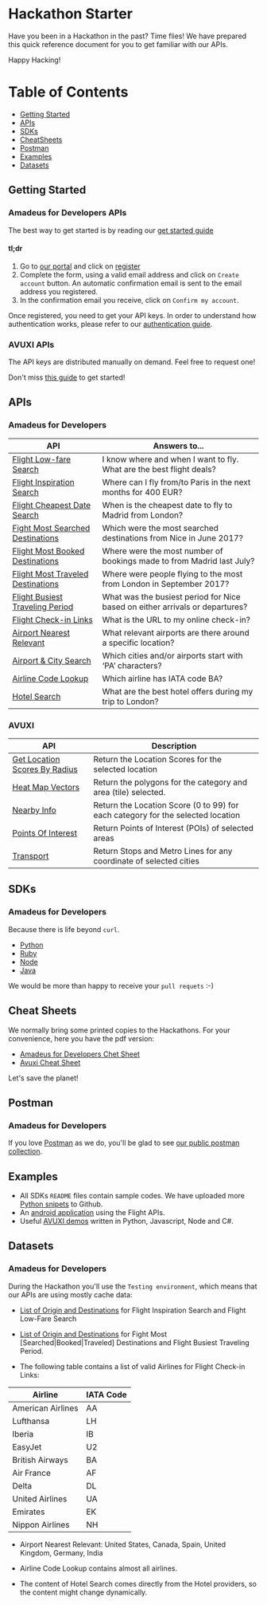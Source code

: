 # Hackathon Starter

Have you been in a Hackathon in the past? Time flies! We have prepared this quick reference document for you to get familiar with our APIs.

Happy Hacking!

# Table of Contents

- [Getting Started](#getting-started)
- [APIs](#apis)
- [SDKs](#sdks)
- [CheatSheets](#cheatsheets)
- [Postman](#postman)
- [Examples](#examples)
- [Datasets](#datasets)

## Getting Started

### Amadeus for Developers APIs

The best way to get started is by reading our [get started guide](https://github.com/amadeus4dev/developer-guides/blob/master/guides/getstarted.md)

#### tl;dr

1. Go to [our portal](https://developers.amadeus.com) and click on [register](https://developers.amadeus.com/create-account)
2. Complete the form, using a valid email address and click on `Create account` button. An automatic confirmation email is sent to the email address you registered.
3. In the confirmation email you receive, click on `Confirm my account`.

Once registered, you need to get your API keys. In order to understand how authentication works, please refer to our [authentication guide](https://github.com/amadeus4dev/developer-guides/blob/master/guides/authorization.md).

### AVUXI APIs

The API keys are distributed manually on demand. Feel free to request one!

Don't miss [this guide](https://admin.avuxi.com/api) to get started!

## APIs 

### Amadeus for Developers

| API | Answers to...                                                                |
| ----------------------------------------------- | ---------------------------------------------------------------------------- |
| [Flight Low-fare Search](https://developers.amadeus.com/self-service/category/203/api-doc/4/api-docs-and-example/10002) | I know where and when I want to fly. What are the best flight deals? |
| [Flight Inspiration Search](https://developers.amadeus.com/self-service/category/203/api-doc/3/api-docs-and-example/10001) | Where can I fly from/to Paris in the next months for 400 EUR? |
| [Flight Cheapest Date Search](https://developers.amadeus.com/self-service/category/203/api-doc/5/api-docs-and-example/10003) | When is the cheapest date to fly to Madrid from London? |
| [Fight Most Searched Destinations](https://developers.amadeus.com/self-service/category/203/api-doc/6/api-docs-and-example/10004) | Which were the most searched destinations from Nice in June 2017?            |
| [Flight Most Booked Destinations](https://developers.amadeus.com/self-service/category/203/api-doc/27/api-docs-and-example/10011) | Where were the most number of bookings made to from Madrid last July?        |
| [Flight Most Traveled Destinations](https://developers.amadeus.com/self-service/category/203/api-doc/7/api-docs-and-example/10005) | Where were people flying to the most from London in September 2017?          |
| [Flight Busiest Traveling Period](https://developers.amadeus.com/self-service/category/203/api-doc/28/api-docs-and-example/10012) | What was the busiest period for Nice based on either arrivals or departures? |
| [Flight Check-in Links](https://developers.amadeus.com/self-service/category/203/api-doc/8/api-docs-and-example/10006) | What is the URL to my online check-in?                                       |
| [Airport Nearest Relevant](https://developers.amadeus.com/self-service/category/203/api-doc/9/api-docs-and-example/10007) | What relevant airports are there around a specific location?                 |
| [Airport & City Search](https://developers.amadeus.com/self-service/category/203/api-doc/10/api-docs-and-example/10008) | Which cities and/or airports start with ‘PA’ characters?                     |
| [Airline Code Lookup](https://developers.amadeus.com/self-service/category/203/api-doc/26/api-docs-and-example/10010) | Which airline has IATA code BA?                                              |
| [Hotel Search](https://developers.amadeus.com/self-service/category/207/api-doc/11/api-docs-and-example/10009) | What are the best hotel offers during my trip to London?   |

### AVUXI

| API | Description                                                                     |
| ----------------------------- | ------------------------------------------------------------------------------- |
| [Get Location Scores By Radius](https://admin.avuxi.com/api) | Return the Location Scores for the selected location                            |
| [Heat Map Vectors](https://admin.avuxi.com/api)      | Return the polygons for the category and area (tile) selected.                  |
| [Nearby Info](https://admin.avuxi.com/api) | Return the Location Score (0 to 99) for each category for the selected location | 
| [Points Of Interest](https://admin.avuxi.com/api)  | Return Points of Interest (POIs) of selected areas                              |
| [Transport](https://admin.avuxi.com/api) | Return Stops and Metro Lines for any coordinate of selected cities              |

## SDKs

### Amadeus for Developers

Because there is life beyond `curl`.

- [Python](https://github.com/amadeus4dev/amadeus-python)
- [Ruby](https://github.com/amadeus4dev/amadeus-ruby)
- [Node](https://github.com/amadeus4dev/amadeus-node)
- [Java](https://github.com/amadeus4dev/amadeus-java)

We would be more than happy to receive your `pull requets` :-)

## Cheat Sheets

We normally bring some printed copies to the Hackathons. For your convenience, here you have the pdf version:

- [Amadeus for Developers Chet Sheet](https://github.com/amadeus4dev/hackathon-starter/blob/master/cheatsheets/amadeus4dev.pdf)
- [Avuxi Cheat Sheet](https://github.com/amadeus4dev/hackathon-starter/blob/master/cheatsheets/avuxi.pdf)

Let's save the planet!

## Postman

### Amadeus for Developers

If you love [Postman](https://www.getpostman.com/) as we do, you'll be glad to see [our public postman collection](https://documenter.getpostman.com/view/2672636/RWEcPfuJ).

## Examples

- All SDKs `README` files contain sample codes. We have uploaded more [Python snipets](https://github.com/amadeus4dev/samples-python) to Github.
- An [android application](https://github.com/amadeus4dev/android-example) using the Flight APIs.
- Useful [AVUXI demos](https://github.com/avuxi/AVAPIDataExamples) written in Python, Javascript, Node and C#.

## Datasets

### Amadeus for Developers

During the Hackathon you'll use the `Testing environment`, which means that our APIs are using mostly cache data:

- [List of Origin and Destinations](https://github.com/amadeus4dev/hackathon-starter/blob/master/datasets/flightsearch.md) for Flight Inspiration Search and Flight Low-Fare Search

- [List of Origin and Destinations](https://github.com/amadeus4dev/hackathon-starter/blob/master/datasets/ti.md) for Fight Most [Searched|Booked|Traveled] Destinations and Flight Busiest Traveling Period.

- The following table contains a list of valid Airlines for Flight Check-in Links:

| Airline | IATA Code |
| ------- | --------- |
| American Airlines | AA |
| Lufthansa | LH |
| Iberia | IB |
| EasyJet | U2 |
| British Airways | BA |
| Air France | AF |
| Delta | DL |
| United Airlines | UA |
| Emirates | EK |
| Nippon Airlines | NH |

- Airport Nearest Relevant: United States, Canada, Spain, United Kingdom, Germany, India

- Airline Code Lookup contains almost all airlines.

- The content of Hotel Search comes directly from the Hotel providers, so the content might change dynamically.



